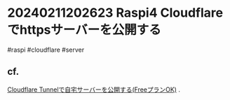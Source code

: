# 20240211202623 Raspi4 Cloudflareでhttpsサーバーを公開する
#raspi #cloudflare #server


## cf.
[Cloudflare Tunnelで自宅サーバーを公開する(FreeプランOK)](https://zenn.dev/yakumo/articles/b1f0e1115cb5b6)
.